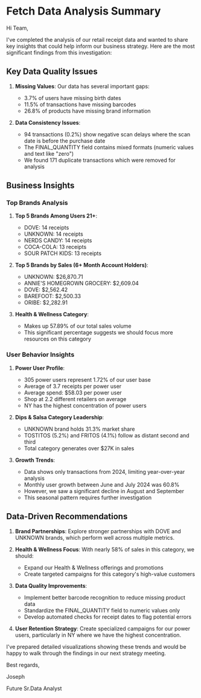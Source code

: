 # Fetch Data Analysis Summary

Hi Team,

I've completed the analysis of our retail receipt data and wanted to share key insights that could help inform our business strategy. Here are the most significant findings from this investigation:

## Key Data Quality Issues

1. **Missing Values**: Our data has several important gaps:
   - 3.7% of users have missing birth dates
   - 11.5% of transactions have missing barcodes
   - 26.8% of products have missing brand information

2. **Data Consistency Issues**:
   - 94 transactions (0.2%) show negative scan delays where the scan date is before the purchase date
   - The FINAL_QUANTITY field contains mixed formats (numeric values and text like "zero")
   - We found 171 duplicate transactions which were removed for analysis

## Business Insights

### Top Brands Analysis

1. **Top 5 Brands Among Users 21+**:
   - DOVE: 14 receipts
   - UNKNOWN: 14 receipts
   - NERDS CANDY: 14 receipts
   - COCA-COLA: 13 receipts
   - SOUR PATCH KIDS: 13 receipts

2. **Top 5 Brands by Sales (6+ Month Account Holders)**:
   - UNKNOWN: $26,870.71
   - ANNIE'S HOMEGROWN GROCERY: $2,609.04
   - DOVE: $2,562.42
   - BAREFOOT: $2,500.33
   - ORIBE: $2,282.91

3. **Health & Wellness Category**:
   - Makes up 57.89% of our total sales volume
   - This significant percentage suggests we should focus more resources on this category

### User Behavior Insights

1. **Power User Profile**:
   - 305 power users represent 1.72% of our user base
   - Average of 3.7 receipts per power user
   - Average spend: $58.03 per power user
   - Shop at 2.2 different retailers on average
   - NY has the highest concentration of power users

2. **Dips & Salsa Category Leadership**:
   - UNKNOWN brand holds 31.3% market share
   - TOSTITOS (5.2%) and FRITOS (4.1%) follow as distant second and third
   - Total category generates over $27K in sales

3. **Growth Trends**:
   - Data shows only transactions from 2024, limiting year-over-year analysis
   - Monthly user growth between June and July 2024 was 60.8%
   - However, we saw a significant decline in August and September
   - This seasonal pattern requires further investigation

## Data-Driven Recommendations

1. **Brand Partnerships**: Explore stronger partnerships with DOVE and UNKNOWN brands, which perform well across multiple metrics.

2. **Health & Wellness Focus**: With nearly 58% of sales in this category, we should:
   - Expand our Health & Wellness offerings and promotions
   - Create targeted campaigns for this category's high-value customers

3. **Data Quality Improvements**:
   - Implement better barcode recognition to reduce missing product data
   - Standardize the FINAL_QUANTITY field to numeric values only
   - Develop automated checks for receipt dates to flag potential errors

4. **User Retention Strategy**: Create specialized campaigns for our power users, particularly in NY where we have the highest concentration.

I've prepared detailed visualizations showing these trends and would be happy to walk through the findings in our next strategy meeting.

Best regards,

Joseph

Future Sr.Data Analyst
